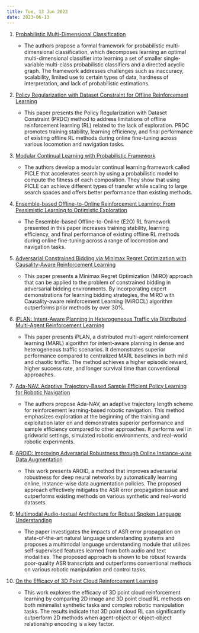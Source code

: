 ```yaml
---
title: Tue, 13 Jun 2023
date: 2023-06-13
---
```


1. [Probabilistic Multi-Dimensional Classification](https://arxiv.org/abs/2306.06517)
	* The authors propose a formal framework for probabilistic multi-dimensional classification, which decomposes learning an optimal multi-dimensional classifier into learning a set of smaller single-variable multi-class probabilistic classifiers and a directed acyclic graph. The framework addresses challenges such as inaccuracy, scalability, limited use to certain types of data, hardness of interpretation, and lack of probabilistic estimations.

2. [Policy Regularization with Dataset Constraint for Offline Reinforcement Learning](https://arxiv.org/abs/2306.06569)
	* This paper presents the Policy Regularization with Dataset Constraint (PRDC) method to address limitations of offline reinforcement learning (RL) related to the lack of exploration. PRDC promotes training stability, learning efficiency, and final performance of existing offline RL methods during online fine-tuning across various locomotion and navigation tasks.

3. [Modular Continual Learning with Probabilistic Framework](https://arxiv.org/abs/2306.06545)
	* The authors develop a modular continual learning framework called PICLE that accelerates search by using a probabilistic model to compute the fitness of each composition. They show that using PICLE can achieve different types of transfer while scaling to large search spaces and offers better performance than existing methods.

4. [Ensemble-based Offline-to-Online Reinforcement Learning: From Pessimistic Learning to Optimistic Exploration](https://arxiv.org/abs/2306.06871)
	* The Ensemble-based Offline-to-Online (E2O) RL framework presented in this paper increases training stability, learning efficiency, and final performance of existing offline RL methods during online fine-tuning across a range of locomotion and navigation tasks.

5. [Adversarial Constrained Bidding via Minimax Regret Optimization with Causality-Aware Reinforcement Learning](https://arxiv.org/abs/2306.07106)
	* This paper presents a Minimax Regret Optimization (MiRO) approach that can be applied to the problem of constrained bidding in adversarial bidding environments. By incorporating expert demonstrations for learning bidding strategies, the MiRO with Causality-aware reinforcement Learning (MiROCL) algorithm outperforms prior methods by over 30%.
6. [iPLAN: Intent-Aware Planning in Heterogeneous Traffic via Distributed Multi-Agent Reinforcement Learning](https://arxiv.org/abs/2306.06236)
	* This paper presents iPLAN, a distributed multi-agent reinforcement learning (MARL) algorithm for intent-aware planning in dense and heterogeneous traffic scenarios. It demonstrates superior performance compared to centralized MARL baselines in both mild and chaotic traffic. The method achieves a higher episodic reward, higher success rate, and longer survival time than conventional approaches.

7. [Ada-NAV: Adaptive Trajectory-Based Sample Efficient Policy Learning for Robotic Navigation](https://arxiv.org/abs/2306.06192)
	* The authors propose Ada-NAV, an adaptive trajectory length scheme for reinforcement learning-based robotic navigation. This method emphasizes exploration at the beginning of the training and exploitation later on and demonstrates superior performance and sample efficiency compared to other approaches. It performs well in gridworld settings, simulated robotic environments, and real-world robotic experiments.

8. [AROID: Improving Adversarial Robustness through Online Instance-wise Data Augmentation](https://arxiv.org/abs/2306.07197)
	* This work presents AROID, a method that improves adversarial robustness for deep neural networks by automatically learning online, instance-wise data augmentation policies. The proposed approach effectively mitigates the ASR error propagation issue and outperforms existing methods on various synthetic and real-world datasets.

9. [Multimodal Audio-textual Architecture for Robust Spoken Language Understanding](https://arxiv.org/abs/2306.06819)
	* The paper investigates the impacts of ASR error propagation on state-of-the-art natural language understanding systems and proposes a multimodal language understanding module that utilizes self-supervised features learned from both audio and text modalities. The proposed approach is shown to be robust towards poor-quality ASR transcripts and outperforms conventional methods on various robotic manipulation and control tasks.

10. [On the Efficacy of 3D Point Cloud Reinforcement Learning](https://arxiv.org/abs/2306.06799)
	* This work explores the efficacy of 3D point cloud reinforcement learning by comparing 2D image and 3D point cloud RL methods on both minimalist synthetic tasks and complex robotic manipulation tasks. The results indicate that 3D point cloud RL can significantly outperform 2D methods when agent-object or object-object relationship encoding is a key factor.